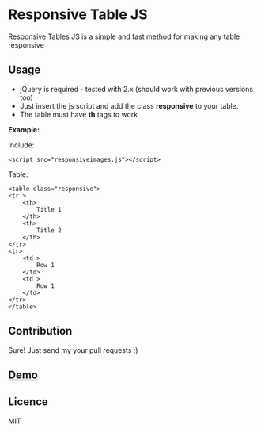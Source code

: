Responsive Table JS
===================

Responsive Tables JS is a simple and fast method for making any table responsive

Usage
------

* jQuery is required - tested with 2.x (should work with previous versions too)
* Just insert the js script and add the class **responsive** to your table.
* The table must have **th** tags to work

**Example:**

Include:

    <script src="responsiveimages.js"></script>
 
Table:

    <table class="responsive">
    <tr >
        <th>
            Title 1
        </th>
        <th>
            Title 2
        </th>
    </tr>
    <tr>
        <td >
            Row 1
        </td>
        <td >
            Row 1
        </td>
    </tr>
    </table>

Contribution
------------

Sure! Just send my your pull requests :)

[Demo]
----

Licence
-------

MIT

[Demo]:demo.html
